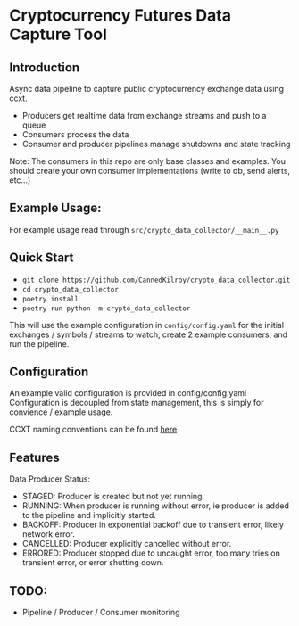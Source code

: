 # Cryptocurrency Futures Data Capture Tool

## Introduction
Async data pipeline to capture public cryptocurrency exchange data using ccxt.

- Producers get realtime data from exchange streams and push to a queue
- Consumers process the data
- Consumer and producer pipelines manage shutdowns and state tracking

Note: The consumers in this repo are only base classes and examples. You should create your own consumer implementations (write to db, send alerts, etc...)

## Example Usage:
For example usage read through `src/crypto_data_collector/__main__.py`

## Quick Start
  - `git clone https://github.com/CannedKilroy/crypto_data_collector.git`
  - `cd crypto_data_collector`
  - `poetry install`
  - `poetry run python -m crypto_data_collector`

This will use the example configuration in `config/config.yaml`
for the initial exchanges / symbols / streams to watch, create 2
example consumers, and run the pipeline.

## Configuration
An example valid configuration is provided in config/config.yaml
Configuration is decoupled from state management, this is simply
for convience / example usage.

CCXT naming conventions can be found [here](https://docs.ccxt.com/#/?id=contract-naming-conventions)

## Features

Data Producer Status:
  - STAGED: Producer is created but not yet running.
  - RUNNING: When producer is running without error, ie producer is added to the pipeline and implicitly started. 
  - BACKOFF: Producer in exponential backoff due to transient error, likely network error.
  - CANCELLED: Producer explicitly cancelled without error. 
  - ERRORED: Producer stopped due to uncaught error, too many tries on transient error, or error shutting down.

## TODO:
- Pipeline / Producer / Consumer monitoring